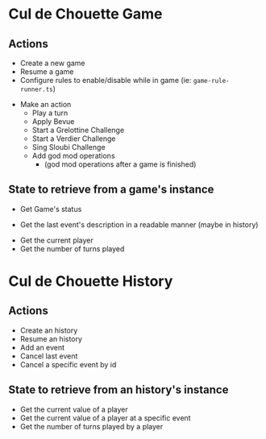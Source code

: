 # Cul de Chouette Game

## Actions

+ Create a new game
+ Resume a game
+ Configure rules to enable/disable while in game (ie: `game-rule-runner.ts`)
- Make an action
  + Play a turn
  + Apply Bevue
  + Start a Grelottine Challenge
  + Start a Verdier Challenge
  - Sing Sloubi Challenge
  - Add god mod operations
    - (god mod operations after a game is finished)

## State to retrieve from a game's instance

+ Get Game's status
- Get the last event's description in a readable manner (maybe in history)
+ Get the current player
+ Get the number of turns played

# Cul de Chouette History

## Actions

+ Create an history
+ Resume an history
+ Add an event
+ Cancel last event
+ Cancel a specific event by id

## State to retrieve from an history's instance

+ Get the current value of a player
+ Get the current value of a player at a specific event
+ Get the number of turns played by a player
